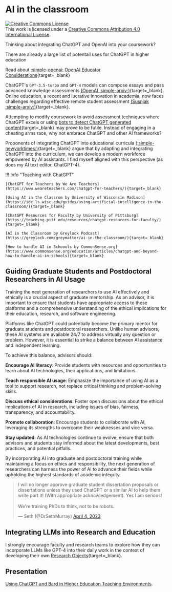 # AI in the classroom

<a rel="license" href="http://creativecommons.org/licenses/by/4.0/"><img alt="Creative Commons License" style="border-width:0" src="https://i.creativecommons.org/l/by/4.0/88x31.png" /></a><br />This work is licensed under a <a rel="license" href="http://creativecommons.org/licenses/by/4.0/">Creative Commons Attribution 4.0 International License</a>.

Thinking about integrating ChatGPT and OpenAI into your coursework?

There are already a large list of potentail uses for ChatGPT in higher education

Read about [:simple-openai: OpenAI Educator Considerations](https://platform.openai.com/docs/chatgpt-education/educator-considerations-for-chatgpt){target=_blank}

ChatGPT's `GPT-3.5-turbo` and `GPT-4` models can compose essays and pass advanced knowledge assessments [(OpenAI :simple-arxiv:)](https://doi.org/10.48550/arXiv.2303.08774){target=_blank}.  Online education, a recent and lucrative innovation in academia, now faces challenges regarding effective remote student assessment [(Susnjak :simple-arxiv:)](https://doi.org/10.48550/arXiv.2212.09292){target=_blank}. 

Attempting to modify coursework to avoid assessment techniques where ChatGPT excels or using [bots to detect ChatGPT generated content](https://platform.openai.com/ai-text-classifier){target=_blank} may prove to be futile. Instead of engaging in a cheating arms race, why not embrace ChatGPT and other AI frameworks?

Proponents of integrating ChatGPT into educational curricula [(:simple-newyorktimes:)](https://www.nytimes.com/2023/01/12/technology/chatgpt-schools-teachers.html){target=_blank} argue that by adapting and integrating ChatGPT into the curriculum, we can develop a modern workforce empowered by AI assistants. I find myself aligned with this perspective (as does my AI text editor, ChatGPT-4).

!!! Info "Teaching with ChatGPT"

    [ChatGPT for Teachers by We Are Teachers](https://www.weareteachers.com/chatgpt-for-teachers/){target=_blank}

    [Using AI in the Classrom by University of Wisconsin Madison](https://idc.ls.wisc.edu/guides/using-artificial-intelligence-in-the-classroom/){target=_blank}

    [ChatGPT Resources for Faculty by University of Pittsburg](https://teaching.pitt.edu/resources/chatgpt-resources-for-faculty/){target=_blank}

    [AI in the Classroom by Greylock Podcast](https://greylock.com/greymatter/ai-in-the-classroom/){target=_blank}

    [How to handle AI in Schoools by CommonSense.org](https://www.commonsense.org/education/articles/chatgpt-and-beyond-how-to-handle-ai-in-schools){target=_blank}

## Guiding Graduate Students and Postdoctoral Researchers in AI Usage

Training the next generation of researchers to use AI effectively and ethically is a crucial aspect of graduate mentorship. As an advisor, it is important to ensure that students have appropriate access to these platforms and a comprehensive understanding of the ethical implications for their education, research, and software engineering.

Platforms like ChatGPT could potentially become the primary mentor for graduate students and postdoctoral researchers. Unlike human advisors, these AI systems are available 24/7 to address virtually any question or problem. However, it is essential to strike a balance between AI assistance and independent learning.

To achieve this balance, advisors should:

**Encourage AI literacy**: Provide students with resources and opportunities to learn about AI technologies, their applications, and limitations.

**Teach responsible AI usage**: Emphasize the importance of using AI as a tool to support research, not replace critical thinking and problem-solving skills.

**Discuss ethical considerations**: Foster open discussions about the ethical implications of AI in research, including issues of bias, fairness, transparency, and accountability.

**Promote collaboration**: Encourage students to collaborate with AI, leveraging its strengths to overcome their weaknesses and vice versa.

**Stay updated**: As AI technologies continue to evolve, ensure that both advisors and students stay informed about the latest developments, best practices, and potential pitfalls.

By incorporating AI into graduate and postdoctoral training while maintaining a focus on ethics and responsibility, the next generation of researchers can harness the power of AI to advance their fields while upholding the highest standards of academic integrity.

<blockquote class="twitter-tweet"><p lang="en" dir="ltr">I will no longer approve graduate student dissertation proposals or dissertations unless they used ChatGPT or a similar AI to help them write part it! (With appropriate acknowledgement). Yes I am serious! <br><br>We&#39;re training PhDs to think, not to be robots.</p>&mdash; Seth (@DrSethMurray) <a href="https://twitter.com/DrSethMurray/status/1643353489341394945?ref_src=twsrc%5Etfw">April 4, 2023</a></blockquote> <script async src="https://platform.twitter.com/widgets.js" charset="utf-8"></script>

## Integrating LLMs into Research and Education

I strongly encourage faculty and research teams to explore how they can incorporate LLMs like GPT-4 into their daily work in the context of developing their own [Research Objects](https://doi.org/10.1038/npre.2010.4626.1){target=_blank}.

## Presentation

[Using ChatGPT and Bard in Higher Education Teaching Environments](https://tinyurl.com/UAD7ChatGPT-HE). 


